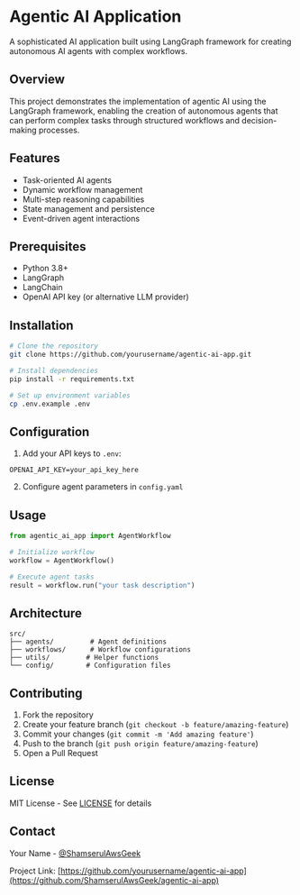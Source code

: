 # Agentic AI Application

A sophisticated AI application built using LangGraph framework for creating autonomous AI agents with complex workflows.

## Overview

This project demonstrates the implementation of agentic AI using the LangGraph framework, enabling the creation of autonomous agents that can perform complex tasks through structured workflows and decision-making processes.

## Features

- Task-oriented AI agents
- Dynamic workflow management
- Multi-step reasoning capabilities
- State management and persistence
- Event-driven agent interactions

## Prerequisites

- Python 3.8+
- LangGraph
- LangChain
- OpenAI API key (or alternative LLM provider)

## Installation

```bash
# Clone the repository
git clone https://github.com/yourusername/agentic-ai-app.git

# Install dependencies
pip install -r requirements.txt

# Set up environment variables
cp .env.example .env
```

## Configuration

1. Add your API keys to `.env`:
```
OPENAI_API_KEY=your_api_key_here
```

2. Configure agent parameters in `config.yaml`

## Usage

```python
from agentic_ai_app import AgentWorkflow

# Initialize workflow
workflow = AgentWorkflow()

# Execute agent tasks
result = workflow.run("your task description")
```

## Architecture

```
src/
├── agents/         # Agent definitions
├── workflows/      # Workflow configurations
├── utils/         # Helper functions
└── config/        # Configuration files
```

## Contributing

1. Fork the repository
2. Create your feature branch (`git checkout -b feature/amazing-feature`)
3. Commit your changes (`git commit -m 'Add amazing feature'`)
4. Push to the branch (`git push origin feature/amazing-feature`)
5. Open a Pull Request

## License

MIT License - See [LICENSE](LICENSE) for details

## Contact

Your Name - [@ShamserulAwsGeek](https://twitter.com/yourusername)

Project Link: [https://github.com/yourusername/agentic-ai-app](https://github.com/ShamserulAwsGeek/agentic-ai-app)
